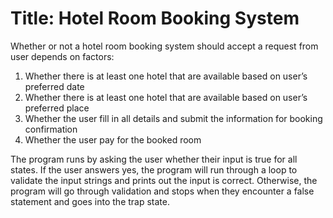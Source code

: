 # Title: Hotel Room Booking System

Whether or not a hotel room booking system should accept a request from user depends on factors:
1. Whether there is at least one hotel that are available based on user’s preferred date
2. Whether there is at least one hotel that are available based on user’s preferred place
3. Whether the user fill in all details and submit the information for booking confirmation
4. Whether the user pay for the booked room

The program runs by asking the user whether their input is true for all states.  If the user answers yes, the program will run through a loop to validate the input strings and prints out the input is correct. Otherwise, the program will go through validation and stops when they encounter a false statement and goes into the trap state.
